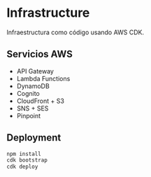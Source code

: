 # Infrastructure

Infraestructura como código usando AWS CDK.

## Servicios AWS

- API Gateway
- Lambda Functions
- DynamoDB
- Cognito
- CloudFront + S3
- SNS + SES
- Pinpoint

## Deployment

```bash
npm install
cdk bootstrap
cdk deploy
```